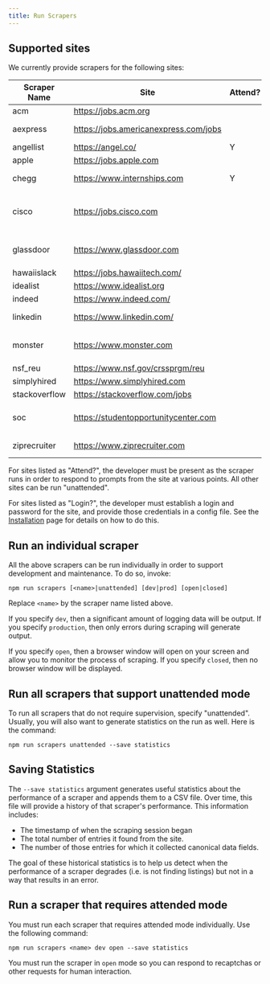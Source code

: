 ```yaml
---
title: Run Scrapers
---
```


## Supported sites

We currently provide scrapers for the following sites:

| Scraper Name | Site | Attend? | Login? | Search parameters |
| ------------ | ---- | --------- | ------ | ----------- |
|  acm | https://jobs.acm.org |  | | US |
| aexpress | https://jobs.americanexpress.com/jobs |  | |  US, Internship |
| angellist | https://angel.co/ | Y | Y | |
| apple | https://jobs.apple.com |  | | Internship |
| chegg | https://www.internships.com | Y | | Computer Science |
| cisco | https://jobs.cisco.com |  | |  Intern, Various CS areas of interest |
| glassdoor | https://www.glassdoor.com |  | | Computer Science Intern |
| hawaiislack | https://jobs.hawaiitech.com/ |  | | Internship |
| idealist | https://www.idealist.org |  | | Internship |
| indeed | https://www.indeed.com/ |  | | Internship |
| linkedin | https://www.linkedin.com/ |  | | Computer Science |
| monster | https://www.monster.com | | | Computer Science Intern |
| nsf_reu | https://www.nsf.gov/crssprgm/reu | | | |
| simplyhired | https://www.simplyhired.com | | | Internship |
| stackoverflow | https://stackoverflow.com/jobs | | | Internship |
| soc | https://studentopportunitycenter.com | | Y | Computer Science Internship |
| ziprecruiter | https://www.ziprecruiter.com | | | Honolulu Internship |

For sites listed as "Attend?", the developer must be present as the scraper runs in order to respond to prompts from the site at various points.  All other sites can be run "unattended".

For sites listed as "Login?", the developer must establish a login and password for the site, and provide those credentials in a config file.  See the [Installation](./installation) page for details on how to do this.

## Run an individual scraper

All the above scrapers can be run individually in order to support development and maintenance.  To do so, invoke:

```
npm run scrapers [<name>|unattended] [dev|prod] [open|closed]
```

Replace `<name>` by the scraper name listed above.

If you specify `dev`, then a significant amount of logging data will be output.  If you specify `production`, then only errors during scraping will generate output.

If you specify `open`, then a browser window will open on your screen and allow you to monitor the process of scraping.  If you specify `closed`, then no browser window will be displayed.

## Run all scrapers that support unattended mode

To run all scrapers that do not require supervision, specify "unattended".  Usually, you will also want to generate statistics on the run as well. Here is the command:

```
npm run scrapers unattended --save statistics
```

## Saving Statistics

The `--save statistics` argument generates useful statistics about the performance of a scraper and appends them to a CSV file.  Over time, this file will provide a history of that scraper's performance. This information includes:

  * The timestamp of when the scraping session began
  * The total number of entries it found from the site.
  * The number of those entries for which it collected canonical data fields.

The goal of these historical statistics is to help us detect when the performance of a scraper degrades (i.e. is not finding listings) but not in a way that results in an error.

## Run a scraper that requires attended mode

You must run each scraper that requires attended mode individually. Use the following command:

```
npm run scrapers <name> dev open --save statistics
```

You must run the scraper in `open` mode so you can respond to recaptchas or other requests for human interaction.


